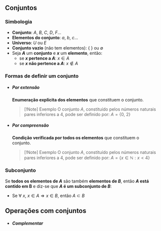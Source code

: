 ## Conjuntos
### Simbologia
- **Conjunto**: $A$, $B$, $C$, $D$, $F$...
- **Elementos do conjunto**: $a$, $b$, $c$...
- **Universo**: $U$ ou $E$
-  **Conjunto vazio** (não tem elementos): $\{\ \}$ ou $\emptyset$
${}$
- Seja **$A$** um **conjunto** e **$x$** um **elemento**, então:
	- se **$x$ pertence a $A$**: $x \in A$
	- se **$x$ não pertence a $A$**: $x \notin A$

### Formas de definir um conjunto
- ##### Por extensão
	**Enumeração explícita dos elementos** que constituem o conjunto.
	>[!Note] Exemplo
	>O conjunto $A$, constituído pelos números naturais pares inferiores a 4, pode ser definido por:
	>$A=\{0,\ 2\}$

- ##### Por compreensão
	**Condição verificada por todos os elementos** que constituem o conjunto.
	>[!Note] Exemplo
	>O conjunto $A$, constituído pelos números naturais pares inferiores a 4, pode ser definido por:
	>$A=\{x \in \mathbb N: x<4\}$

### Subconjunto
Se **todos os elementos de $A$** são também **elementos de $B$**, então **$A$ está contido em B** e diz-se que **$A$ é um subconjunto de $B$**:
- Se $\forall\ x,\ x \in A \Rightarrow x \in B$, então $A \subset B$
## Operações com conjuntos
- ##### Complementar